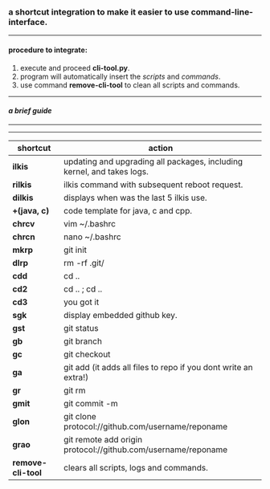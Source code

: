 ### **a shortcut integration to make it easier to use command-line-interface.**  

***
#### **procedure to integrate:**

1. execute and proceed **cli-tool.py**.  
2. program will automatically insert the *scripts* and *commands*.
3. use command **remove-cli-tool** to clean all scripts and commands.

***
#### ***a brief guide***
***
***

|shortcut|action|
|---|---|
|**ilkis**|updating and upgrading all packages, including kernel, and takes logs.|
|**rilkis**|ilkis command with subsequent reboot request.|
|**dilkis**|displays when was the last 5 ilkis use.|
|**+(java, c)**|code template for java, c and cpp.|
|**chrcv**|vim ~/.bashrc|
|**chrcn**|nano ~/.bashrc|
|**mkrp**|git init|
|**dlrp**|rm -rf .git/|
|**cdd**|cd ..|
|**cd2**|cd .. ; cd ..|
|**cd3**|you got it|
|**sgk**|display embedded github key.|
|**gst**|git status|
|**gb**|git branch|
|**gc**|git checkout| 
|**ga**|git add (it adds all files to repo if you dont write an extra!)|
|**gr**|git rm|
|**gmit**|git commit -m|
|**glon**|git clone protocol://github.com/username/reponame|
|**grao**|git remote add origin protocol://github.com/username/reponame|
|**remove-cli-tool**|clears all scripts, logs and commands.|



